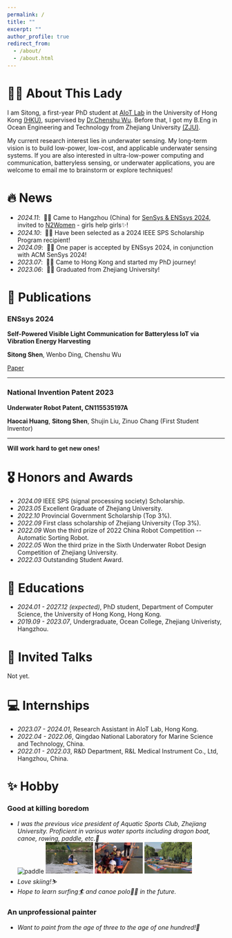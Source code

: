 ```yaml
---
permalink: /
title: ""
excerpt: ""
author_profile: true
redirect_from: 
  - /about/
  - /about.html
---
```

# 🕵️‍♀️ About This Lady
I am Sitong, a first-year PhD student at [AIoT Lab](https://aiot.hku.hk/) in the University of Hong Kong [(HKU)](https://www.hku.hk/), supervised by [Dr.Chenshu Wu](https://cswu.me/). Before that, I got my B.Eng in Ocean Engineering and Technology from Zhejiang University [(ZJU)](https://www.zju.edu.cn/).

My current research interest lies in underwater sensing. My long-term vision is to build low-power, low-cost, and applicable underwater sensing systems. If you are also interested in ultra-low-power computing and communication, batteryless sensing, or underwater applications, you are welcome to email me to brainstorm or explore techniques!

# 🔥 News
- *2024.11*: &nbsp;🎉🎉 Came to Hangzhou (China) for [SenSys & ENSsys 2024](https://sensys.acm.org/2024/), invited to [N2Women](https://sensys.acm.org/2024/n2women/) - girls help girls✨!
- *2024.10*: &nbsp;🎉🎉 Have been selected as a 2024 IEEE SPS Scholarship Program recipient!
- *2024.09*: &nbsp;🎉🎉 One paper is accepted by ENSsys 2024, in conjunction with ACM SenSys 2024!
- *2023.07*: &nbsp;🎉🎉 Came to Hong Kong and started my PhD journey!
- *2023.06*: &nbsp;🎉🎉 Graduated from Zhejiang University! 

# 📝 Publications 
### ENSsys 2024  
**Self-Powered Visible Light Communication for Batteryless IoT via Vibration Energy Harvesting**  

**Sitong Shen**, Wenbo Ding, Chenshu Wu 

[Paper](https://doi.org/10.1145/3698384.3699611)

---

### National Invention Patent 2023  
**Underwater Robot Patent, CN115535197A**

**Haocai Huang**, **Sitong Shen**, Shujin Liu, Zinuo Chang (First Student Inventor)

---

  
**Will work hard to get new ones!**

# 🎖 Honors and Awards
- *2024.09* IEEE SPS (signal processing society) Scholarship.
- *2023.05* Excellent Graduate of Zhejiang University. 
- *2022.10* Provincial Government Scholarship (Top 3%). 
- *2022.09* First class scholarship of Zhejiang University (Top 3%).
- *2022.09* Won the third prize of 2022 China Robot Competition -- Automatic Sorting Robot.
- *2022.05* Won the third prize in the Sixth Underwater Robot Design Competition of Zhejiang University.
- *2022.03* Outstanding Student Award.

# 📖 Educations
- *2024.01 - 2027.12 (expected)*, PhD student, Department of Computer Science, the University of Hong Kong, Hong Kong. 
- *2019.09 - 2023.07*, Undergraduate, Ocean College, Zhejiang Univeristy, Hangzhou. 

# 💬 Invited Talks
Not yet.

# 💻 Internships
- *2023.07 - 2024.01*, Research Assistant in AIoT Lab, Hong Kong.
- *2022.04 - 2022.06*, Qingdao National Laboratory for Marine Science and Technology, China.
- *2022.01 - 2022.03*, R&D Department, R&L Medical Instrument Co., Ltd, Hangzhou, China.

# ✨ Hobby
### Good at killing boredom
- *I was the previous vice president of Aquatic Sports Club, Zhejiang University. Proficient in various water sports including dragon boat, canoe, rowing, paddle, etc.🚣*  
<img src="images/paddle board.png" alt="paddle" width="23%" height="auto"> <img src="images/canoe.png" alt="canoe" width="23%" height="auto"> <img src="images/dragon.png" alt="dragon" width="23%" height="auto"> <img src="images/643.png" alt="643" width="23%" height="auto">
- *Love skiing!⛷*
- *Hope to learn surfing🏄 and canoe polo🤽‍♀️ in the future.*  

### An unprofessional painter
- *Want to paint from the age of three to the age of one hundred!🎨*
